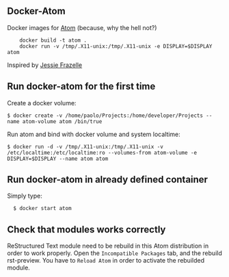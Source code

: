 ## Docker-Atom

Docker images for [Atom](https://atom.io/) (because, why the hell not?)

        docker build -t atom .
        docker run -v /tmp/.X11-unix:/tmp/.X11-unix -e DISPLAY=$DISPLAY atom

Inspired by [Jessie Frazelle](https://github.com/jfrazelle/dockerfiles/blob/master/atom/Dockerfile)

## Run docker-atom for the first time

Create a docker volume:

    $ docker create -v /home/paolo/Projects:/home/developer/Projects --name atom-volume atom /bin/true

 Run atom and bind with docker volume and system localtime:

    $ docker run -d -v /tmp/.X11-unix:/tmp/.X11-unix -v /etc/localtime:/etc/localtime:ro --volumes-from atom-volume -e DISPLAY=$DISPLAY --name atom atom

## Run docker-atom in already defined container

Simply type:

      $ docker start atom

## Check that modules works correctly

ReStructured Text module need to be rebuild in this Atom distribution in order to
work properly. Open the `Incompatible Packages` tab, and the rebuild rst-preview.
You have to `Reload Atom` in order to activate the rebuilded module.

